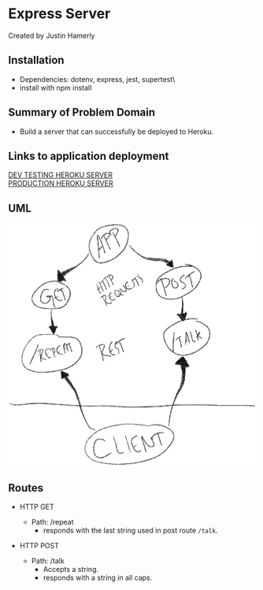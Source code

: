# Express Server

Created by Justin Hamerly

## Installation

* Dependencies: dotenv, express, jest, supertest\
* install with npm install

## Summary of Problem Domain

* Build a server that can successfully be deployed to Heroku.

## Links to application deployment

[DEV TESTING HEROKU SERVER](https://justin-server-deploy-dev.herokuapp.com/)\
[PRODUCTION HEROKU SERVER](https://justin-server-deploy-prod.herokuapp.com/)

## UML

![UML](./server-deployment-practice-UML.PNG)

## Routes

* HTTP GET
  * Path: /repeat
    * responds with the last string used in post route `/talk`.

* HTTP POST
  * Path: /talk
    * Accepts a string.
    * responds with a string in all caps.
